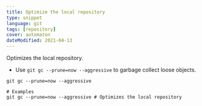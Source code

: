 ```yaml
---
title: Optimize the local repository
type: snippet
language: git
tags: [repository]
cover: automaton
dateModified: 2021-04-13
---
```


Optimizes the local repository.

- Use `git gc --prune=now --aggressive` to garbage collect loose objects.

```shell
git gc --prune=now --aggressive

# Examples
git gc --prune=now --aggressive # Optimizes the local repository
```
